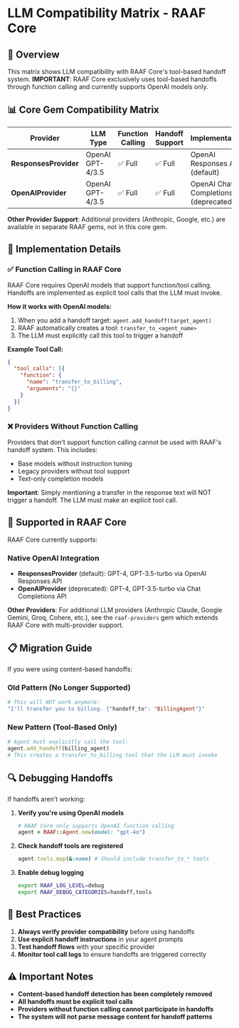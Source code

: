 # LLM Compatibility Matrix - RAAF Core

## 🎯 Overview
This matrix shows LLM compatibility with RAAF Core's tool-based handoff system. **IMPORTANT**: RAAF Core exclusively uses tool-based handoffs through function calling and currently supports OpenAI models only.

## 📊 Core Gem Compatibility Matrix

| Provider | LLM Type | Function Calling | Handoff Support | Implementation |
|----------|----------|------------------|------------------|----------------|
| **ResponsesProvider** | OpenAI GPT-4/3.5 | ✅ Full | ✅ Full | OpenAI Responses API (default) |
| **OpenAIProvider** | OpenAI GPT-4/3.5 | ✅ Full | ✅ Full | OpenAI Chat Completions (deprecated) |

**Other Provider Support**: Additional providers (Anthropic, Google, etc.) are available in separate RAAF gems, not in this core gem.

## 🔧 Implementation Details

### ✅ **Function Calling in RAAF Core**
RAAF Core requires OpenAI models that support function/tool calling. Handoffs are implemented as explicit tool calls that the LLM must invoke.

**How it works with OpenAI models:**
1. When you add a handoff target: `agent.add_handoff(target_agent)`
2. RAAF automatically creates a tool: `transfer_to_<agent_name>`
3. The LLM must explicitly call this tool to trigger a handoff

**Example Tool Call:**
```json
{
  "tool_calls": [{
    "function": {
      "name": "transfer_to_billing",
      "arguments": "{}"
    }
  }]
}
```

### ❌ **Providers Without Function Calling**
Providers that don't support function calling cannot be used with RAAF's handoff system. This includes:
- Base models without instruction tuning
- Legacy providers without tool support
- Text-only completion models

**Important**: Simply mentioning a transfer in the response text will NOT trigger a handoff. The LLM must make an explicit tool call.

## 🚀 Supported in RAAF Core

RAAF Core currently supports:

### Native OpenAI Integration
- **ResponsesProvider** (default): GPT-4, GPT-3.5-turbo via OpenAI Responses API
- **OpenAIProvider** (deprecated): GPT-4, GPT-3.5-turbo via Chat Completions API

**Other Providers**: For additional LLM providers (Anthropic Claude, Google Gemini, Groq, Cohere, etc.), see the `raaf-providers` gem which extends RAAF Core with multi-provider support.

## 📋 Migration Guide

If you were using content-based handoffs:

### Old Pattern (No Longer Supported)
```ruby
# This will NOT work anymore:
"I'll transfer you to billing. {"handoff_to": "BillingAgent"}"
```

### New Pattern (Tool-Based Only)
```ruby
# Agent must explicitly call the tool:
agent.add_handoff(billing_agent)
# This creates a transfer_to_billing tool that the LLM must invoke
```

## 🔍 Debugging Handoffs

If handoffs aren't working:

1. **Verify you're using OpenAI models**
   ```ruby
   # RAAF Core only supports OpenAI function calling
   agent = RAAF::Agent.new(model: "gpt-4o")
   ```

2. **Check handoff tools are registered**
   ```ruby
   agent.tools.map(&:name) # Should include transfer_to_* tools
   ```

3. **Enable debug logging**
   ```bash
   export RAAF_LOG_LEVEL=debug
   export RAAF_DEBUG_CATEGORIES=handoff,tools
   ```

## 📝 Best Practices

1. **Always verify provider compatibility** before using handoffs
2. **Use explicit handoff instructions** in your agent prompts
3. **Test handoff flows** with your specific provider
4. **Monitor tool call logs** to ensure handoffs are triggered correctly

## ⚠️ Important Notes

- **Content-based handoff detection has been completely removed**
- **All handoffs must be explicit tool calls**
- **Providers without function calling cannot participate in handoffs**
- **The system will not parse message content for handoff patterns**